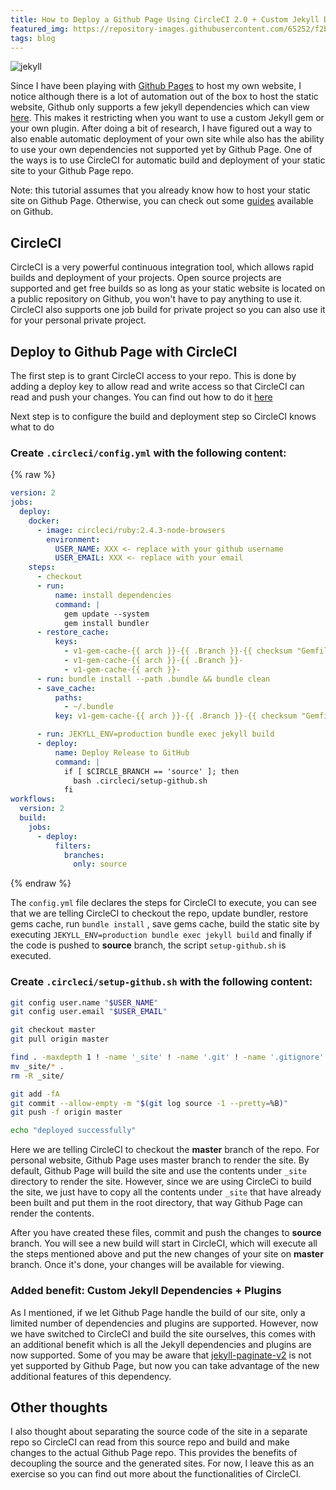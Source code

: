 ```yaml
---
title: How to Deploy a Github Page Using CircleCI 2.0 + Custom Jekyll Dependencies
featured_img: https://repository-images.githubusercontent.com/65252/f2b7c780-70b6-11e9-85d2-f4bda8708a2d
tags: blog
---
```


![jekyll](https://repository-images.githubusercontent.com/65252/f2b7c780-70b6-11e9-85d2-f4bda8708a2d)

Since I have been playing with [Github Pages](https://pages.github.com/) to host my own website, I notice although there is a lot of automation out of the box to host the static website, Github only supports a few jekyll dependencies which can view [here](https://pages.github.com/versions/). This makes it restricting when you want to use a custom Jekyll gem or your own plugin. After doing a bit of research, I have figured out a way to also enable automatic deployment of your own site while also has the ability to use your own dependencies not supported yet by Github Page. One of the ways is to use CircleCI for automatic build and deployment of your static site to your Github Page repo.

Note: this tutorial assumes that you already know how to host your static site on Github Page. Otherwise, you can check out some  [guides](https://help.github.com/en/categories/github-pages-basics) available on Github.

## CircleCI
CircleCI is a very  powerful continuous integration tool, which allows rapid builds and deployment of your projects.  Open source projects are supported and get free builds so as long as your static website is located on a public repository on Github, you won't have to pay anything to use it. CircleCI also supports one job build for private project so you can also use it for your personal private project.

## Deploy to Github Page with CircleCI
The first step is to grant CircleCI access to your repo. This is done by adding a deploy key to allow read and write access so that CircleCI can read and push your changes. You can find out how to do it [here](https://circleci.com/docs/2.0/gh-bb-integration/#enable-your-project-to-check-out-additional-private-repositories)

Next step is to configure the build and deployment step so CircleCI knows what to do
### Create  `.circleci/config.yml` with the following content:

{% raw %}
```yaml
version: 2
jobs:
  deploy:
    docker:
      - image: circleci/ruby:2.4.3-node-browsers
        environment:
          USER_NAME: XXX <- replace with your github username
          USER_EMAIL: XXX <- replace with your email
    steps:
      - checkout
      - run:
          name: install dependencies
          command: |
            gem update --system
            gem install bundler
      - restore_cache:
          keys:
            - v1-gem-cache-{{ arch }}-{{ .Branch }}-{{ checksum "Gemfile.lock" }}
            - v1-gem-cache-{{ arch }}-{{ .Branch }}-
            - v1-gem-cache-{{ arch }}-
      - run: bundle install --path .bundle && bundle clean
      - save_cache:
          paths:
            - ~/.bundle
          key: v1-gem-cache-{{ arch }}-{{ .Branch }}-{{ checksum "Gemfile.lock" }}

      - run: JEKYLL_ENV=production bundle exec jekyll build
      - deploy:
          name: Deploy Release to GitHub
          command: |
            if [ $CIRCLE_BRANCH == 'source' ]; then
              bash .circleci/setup-github.sh
            fi
workflows:
  version: 2
  build:
    jobs:
      - deploy:
          filters:
            branches:
              only: source
```
{% endraw %}

The `config.yml` file declares the steps for CircleCI to execute, you can see that we are telling CircleCI to checkout the repo, update bundler, restore gems cache, run `bundle install` , save gems cache, build the static site by executing `JEKYLL_ENV=production bundle exec jekyll build` and finally if the code is pushed to **source** branch, the script `setup-github.sh` is executed.

### Create `.circleci/setup-github.sh` with the following content:
```bash
git config user.name "$USER_NAME"
git config user.email "$USER_EMAIL"

git checkout master
git pull origin master

find . -maxdepth 1 ! -name '_site' ! -name '.git' ! -name '.gitignore' ! -name '.circleci' -exec rm -rf {} \;
mv _site/* .
rm -R _site/

git add -fA
git commit --allow-empty -m "$(git log source -1 --pretty=%B)"
git push -f origin master

echo "deployed successfully"
```

Here we are telling CircleCI to checkout the **master** branch of the repo. For personal website, Github Page uses master branch to render the site. By default, Github Page will build the site and use the contents under `_site` directory to render the site. However, since we are using CircleCi to build the site, we just have to copy all the contents under `_site` that have already been built and put them in the root directory, that way Github Page can render the contents.

After you have created these files, commit and push the changes to **source** branch. You will see a new build will start in CircleCI, which will execute all the steps mentioned above and put the new changes of your site on **master** branch. Once it's done, your changes will be available for viewing.

### Added benefit: Custom Jekyll Dependencies + Plugins
As I mentioned, if we let Github Page handle the build of our site, only a limited number of dependencies and plugins are supported. However, now we have switched to CircleCI and build the site ourselves, this comes with an additional benefit which is all the Jekyll dependencies and plugins are now supported. Some of you may be aware that [jekyll-paginate-v2](https://github.com/sverrirs/jekyll-paginate-v2) is not yet supported by Github Page, but now you can take advantage of the new additional features of this dependency.

## Other thoughts
I also thought about separating the source code of the site in a separate repo so CircleCI can read from this source repo and build and make changes to the actual Github Page repo. This provides the benefits of decoupling the source and the generated sites. For now, I leave this as an exercise so you can find out more about the functionalities of CircleCI.